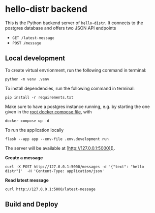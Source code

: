 # hello-distr backend

This is the Python backend server of `hello-distr`. 
It connects to the postgres database and offers two JSON API endpoints
* `GET /latest-message`
* `POST /message`

## Local development

To create virtual envrionment, run the following command in terminal:

```
python -m venv .venv
```

To install dependencies, run the following command in terminal:

```shell
pip install -r requirements.txt
```

Make sure to have a postgres instance running, e.g. by starting the one given in the [root docker compose file](../docker-compose.yaml), with

```shell
docker compose up -d
```

To run the application locally

```
flask --app app --env-file .env.development run
```

The server will be available at [http://127.0.0.1:5000](). 

**Create a message**

```shell
curl -X POST http://127.0.0.1:5000/messages -d '{"text": "hello distr"}'  -H 'Content-Type: application/json'
```

**Read latest message**

```shell
curl http://127.0.0.1:5000/latest-message
```

## Build and Deploy

